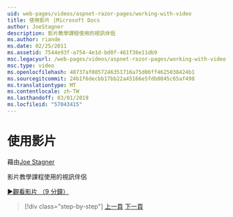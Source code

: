 ```yaml
---
uid: web-pages/videos/aspnet-razor-pages/working-with-video
title: 使用影片 |Microsoft Docs
author: JoeStagner
description: 影片教學課程使用的視訊伴侶
ms.author: riande
ms.date: 02/25/2011
ms.assetid: 7544e93f-a754-4e1d-bd0f-461f38e11db9
msc.legacyurl: /web-pages/videos/aspnet-razor-pages/working-with-video
msc.type: video
ms.openlocfilehash: 40737af0857246351716a75d06ff4625038424b1
ms.sourcegitcommit: 24b1f6decbb17bb22a45166e5fdb0845c65af498
ms.translationtype: MT
ms.contentlocale: zh-TW
ms.lasthandoff: 03/01/2019
ms.locfileid: "57043415"
---
```

<a name="working-with-video"></a>使用影片
====================
藉由[Joe Stagner](https://github.com/JoeStagner)

影片教學課程使用的視訊伴侶

[&#9654;觀看影片 （9 分鐘）](https://channel9.msdn.com/Blogs/ASP-NET-Site-Videos/working-with-video)

> [!div class="step-by-step"]
> [上一頁](working-with-images.md)
> [下一頁](adding-email-to-your-web-site.md)
